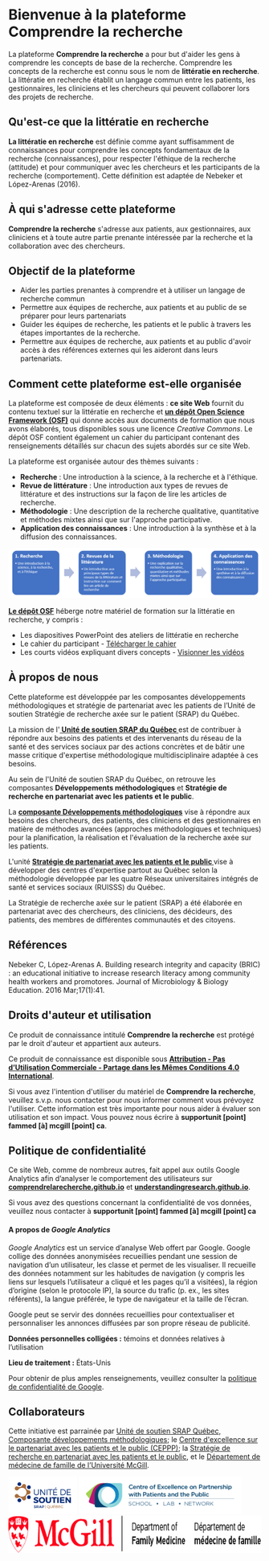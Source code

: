 # Bienvenue à la plateforme **Comprendre la recherche**
La plateforme **Comprendre la recherche** a pour but d'aider les gens à comprendre les concepts de base de la recherche. Comprendre les concepts de la recherche est connu sous le nom de **littératie en recherche**. La littératie en recherche établit un langage commun entre les patients, les gestionnaires, les cliniciens et les chercheurs qui peuvent collaborer lors des projets de recherche.

## Qu'est-ce que la littératie en recherche
**La littératie en recherche** est définie comme ayant suffisamment de connaissances pour comprendre les concepts fondamentaux de la recherche (connaissances), pour respecter l'éthique de la recherche (attitude) et pour communiquer avec les chercheurs et les participants de la recherche (comportement). Cette définition est adaptée de Nebeker et López-Arenas (2016).

## À qui s'adresse cette plateforme
**Comprendre la recherche** s'adresse aux patients, aux gestionnaires, aux cliniciens et à toute autre partie prenante intéressée par la recherche et la collaboration avec des chercheurs.

## Objectif de la plateforme
* Aider les parties prenantes à comprendre et à utiliser un langage de recherche commun
* Permettre aux équipes de recherche, aux patients et au public de se préparer pour leurs partenariats
* Guider les équipes de recherche, les patients et le public à travers les étapes importantes de la recherche.
* Permettre aux équipes de recherche, aux patients et au public d'avoir accès à des références externes qui les aideront dans leurs partenariats.

## Comment cette plateforme est-elle organisée
La plateforme est composée de deux éléments : **ce site Web** fournit du contenu textuel sur la littératie en recherche et <a href="https://osf.io/dwy4c/" target="_blank">**un dépôt Open Science Framework (OSF)**</a> qui donne accès aux documents de formation que nous avons élaborés, tous disponibles sous une licence *Creative Commons*. Le dépôt OSF contient également un cahier du participant contenant des renseignements détaillés sur chacun des sujets abordés sur ce site Web.

La plateforme est organisée autour des thèmes suivants :

* **Recherche** : Une introduction à la science, à la recherche et à l'éthique.
* **Revue de littérature** : Une introduction aux types de revues de littérature et des instructions sur la façon de lire les articles de recherche.
* **Méthodologie** : Une description de la recherche qualitative, quantitative et méthodes mixtes ainsi que sur l'approche participative.
* **Application des connaissances** : Une introduction à la synthèse et à la diffusion des connaissances.

<img src="img/site_organization_graphic.png" alt="représentation graphique de l'organisation du site web : Recherche > Revues de la littérature > Méthodologie > Application des connaissances" />

<a href="https://osf.io/dwy4c/" target="_blank">**Le dépôt OSF**</a> héberge notre matériel de formation sur la littératie en recherche, y compris :

* Les diapositives PowerPoint des ateliers de littératie en recherche
* Le cahier du participant - <a href="https://osf.io/mwn6t/" target="_blank">Télécharger le cahier</a>
* Les courts vidéos expliquant divers concepts - <a href="https://osf.io/nd6e7/" target="_blank">Visionner les vidéos</a>


## À propos de nous
Cette plateforme est développée par les composantes développements méthodologiques et stratégie de partenariat avec les patients de l’Unité de soutien Stratégie de recherche axée sur le patient (SRAP) du Québec.

La mission de l'**<a href="http://unitesoutiensrapqc.ca/composante/developpements-methodologiques/" target="_blank"> Unité de soutien SRAP du Québec </a>** est de contribuer à répondre aux besoins des patients et des intervenants du réseau de la santé et des services sociaux par des actions concrètes et de bâtir une masse critique d'expertise méthodologique multidisciplinaire adaptée à ces besoins. 

Au sein de l'Unité de soutien SRAP du Québec, on retrouve les composantes **Développements méthodologiques** et **Stratégie de recherche en partenariat avec les patients et le public**. 

La **<a href="http://unitesoutiensrapqc.ca/composante/developpements-methodologiques/" target="_blank">composante Développements méthodologiques</a>** vise à répondre aux besoins des chercheurs, des patients, des cliniciens et des gestionnaires en matière de méthodes avancées (approches méthodologiques et techniques) pour la planification, la réalisation et l'évaluation de la recherche axée sur les patients. 

L'unité **<a href="http://unitesoutiensrapqc.ca/composante/strategie-de-recherche/" target="_blank">Stratégie de partenariat avec les patients et le public </a>** vise à développer des centres d'expertise partout au Québec selon la méthodologie développée par les quatre Réseaux universitaires intégrés de santé et services sociaux (RUISSS) du Québec.  

La Stratégie de recherche axée sur le patient (SRAP) a été élaborée en partenariat avec des chercheurs, des cliniciens, des décideurs, des patients, des membres de différentes communautés et des citoyens. 


## Références
Nebeker C, López-Arenas A. Building research integrity and capacity (BRIC) : an educational initiative to increase research literacy among community health workers and promotores. Journal of Microbiology & Biology Education. 2016 Mar;17(1):41.


## Droits d'auteur et utilisation
Ce produit de connaissance intitulé **Comprendre la recherche** est protégé par le droit d'auteur et appartient aux auteurs.

Ce produit de connaissance est disponible sous **<a href="https://creativecommons.org/licenses/by-nc-sa/4.0/deed.fr" target="_blank">Attribution - Pas d’Utilisation Commerciale - Partage dans les Mêmes Conditions 4.0 International</a>**.

Si vous avez l'intention d'utiliser du matériel de **Comprendre la recherche**, veuillez s.v.p. nous contacter pour nous informer comment vous prévoyez l'utiliser. Cette information est très importante pour nous aider à évaluer son utilisation et son impact. Vous pouvez nous écrire à **supportunit [point] fammed [à] mcgill [point] ca**.

## Politique de confidentialité
Ce site Web, comme de nombreux autres, fait appel aux outils Google Analytics afin d’analyser le comportement des utilisateurs sur <a href="https://comprendrelarecherche.github.io/">**comprendrelarecherche.github.io**</a> et <a href="https://understandingresearch.github.io/">**understandingresearch.github.io**</a>.

Si vous avez des questions concernant la confidentialité de vos données, veuillez nous contacter à **supportunit [point] fammed [à] mcgill [point] ca**

#### A propos de *Google Analytics*
*Google Analytics* est un service d’analyse Web offert par Google. Google collige des données anonymisées recueillies pendant une session de navigation d’un utilisateur, les classe et permet de les visualiser. Il recueille des données notamment sur les habitudes de navigation (y compris les liens sur lesquels l’utilisateur a cliqué et les pages qu’il a visitées), la région d’origine (selon le protocole IP), la source du trafic (p. ex., les sites référents), la langue préférée, le type de navigateur et la taille de l’écran.

Google peut se servir des données recueillies pour contextualiser et personnaliser les annonces diffusées par son propre réseau de publicité.

**Données personnelles colligées :** témoins et données relatives à l’utilisation

**Lieu de traitement :** États-Unis

Pour obtenir de plus amples renseignements, veuillez consulter la <a href="https://policies.google.com/privacy?hl=fr" target="_blank">politique de confidentialité de Google</a>.


## Collaborateurs
Cette initiative est parrainée par <a href="http://unitesoutiensrapqc.ca/composante/developpements-methodologiques/" target="_blank"> Unité de soutien SRAP Québec, Composante développements méthodologiques</a>; le <a href="https://ceppp.ca/fr/" target="_blank">Centre d'excellence sur le partenariat avec les patients et le public (CEPPP)</a>; la <a href="http://unitesoutiensrapqc.ca/composante/strategie-de-recherche/" target="_blank">Stratégie de recherche en partenariat avec les patients et le public</a>, et le <a href="https://www.mcgill.ca/familymed/" target="_blank">Département de médecine de famille de l’Université McGill</a>.

<img src="img/Logo-Unite-de-SOUTIEN-SRAP-Quebec-COULEUR.jpg" alt="le logo de l'Unité de Soutien SRAP Québec" height="75" />
<img src="img/thumbnail_CEPPP_logo_web_horiz_COUL_English.png" alt="le logo du Centre d'excellence sur le partenariat avec les patients et le public" height="75" />
<img src="img/Logo_McGill clear.jpg" alt="le logo du Département de médecine de famille de McGill" height="75" />

